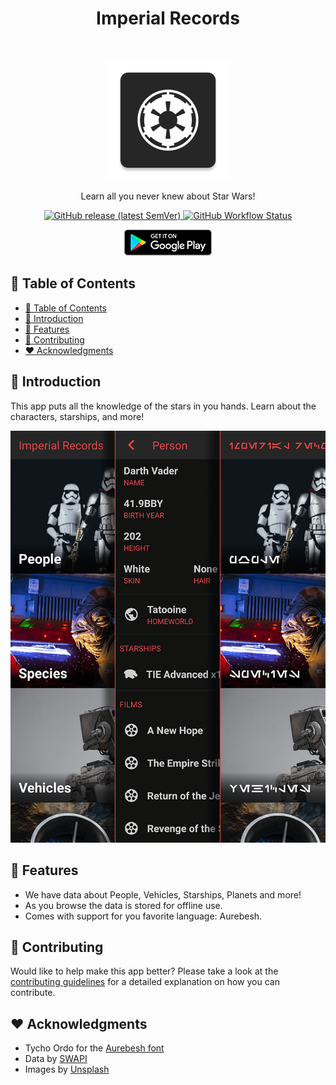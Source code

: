 <h1 align="center">Imperial Records</h1><br>
<p align="center">
  <img alt="Imperial Records" title="Imperial Records" src="android/app/src/main/res/mipmap-xxxhdpi/ic_launcher.png" width="192">
</p>

<p align="center">
  Learn all you never knew about Star Wars!
</p>

<p align="center">
  <a href="https://github.com/DiogoAbu/imperial-records/releases/latest">
    <img alt="GitHub release (latest SemVer)" src="https://img.shields.io/github/v/release/DiogoAbu/imperial-records?sort=semver&style=flat-square">
  </a>
  <a href="https://github.com/DiogoAbu/imperial-records/actions/workflows/android.yml">
    <img alt="GitHub Workflow Status" src="https://img.shields.io/github/workflow/status/DiogoAbu/imperial-records/Build%20Android?label=Build%20Android&style=flat-square">
  </a>
</p>

<p align="center">
  <a href="https://play.google.com/store/apps/details?id=com.imperialrecords">
    <img alt="Get it on Google Play" title="Google Play" src=".github/assets/get-on-google-play.png" width="140">
  </a>

  <!-- <a href="#CHANGE_ITUNES_APP_STORE_LINK">
    <img alt="Download on the App Store" title="App Store" src=".github/assets/get-on-app-store.png" width="140">
  </a> -->
</p>

<!-- [BEGIN] Don't edit this section, instead run Markdown AIO: Update Table of Contents -->
## 🚩 Table of Contents

- [🚩 Table of Contents](#-table-of-contents)
- [🚀 Introduction](#-introduction)
- [🎨 Features](#-features)
- [💬 Contributing](#-contributing)
- [❤️ Acknowledgments](#️-acknowledgments)
<!-- [END] Don't edit this section, instead run Markdown AIO: Update Table of Contents -->

## 🚀 Introduction

This app puts all the knowledge of the stars in you hands. Learn about the characters, starships, and more!

<p align="center">
  <img src=".github/assets/screenshot_01.png" width="700">
</p>

## 🎨 Features

* We have data about People, Vehicles, Starships, Planets and more!
* As you browse the data is stored for offline use.
* Comes with support for you favorite language: Aurebesh.

## 💬 Contributing

Would like to help make this app better? Please take a look at the [contributing guidelines](./CONTRIBUTING.md) for a detailed explanation on how you can contribute.

## ❤️ Acknowledgments

* Tycho Ordo for the [Aurebesh font](https://boards.theforce.net/threads/updated-new-aurebesh-font.50009464/)
* Data by [SWAPI](https://swapi.dev)
* Images by [Unsplash](https://unsplash.com)
